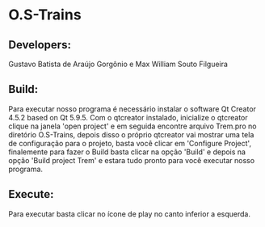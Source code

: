 # O.S-Trains

## Developers:
  Gustavo Batista de Araújo Gorgônio e Max William Souto Filgueira 

## Build:
  Para executar nosso programa é necessário instalar o software Qt Creator 4.5.2 based on Qt 5.9.5.
  Com o qtcreator instalado, inicialize o qtcreator clique na janela 'open project' e em seguida encontre arquivo Trem.pro no diretório O.S-Trains, depois disso o próprio qtcreator vai mostrar uma tela de configuração para o projeto, basta você clicar em 'Configure Project', finalemente para fazer o Build basta clicar na opção 'Build' e depois na opção 'Build project Trem' e estara tudo pronto para você executar nosso programa.

## Execute:
  Para executar basta clicar no ícone de play no canto inferior a esquerda.
